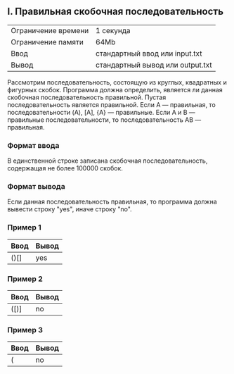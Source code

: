 ## I. Правильная скобочная последовательность

| | |
|------------|------------|
| Ограничение времени |	1 секунда |
| Ограничение памяти |	64Mb |
| Ввод |	стандартный ввод или input.txt |
| Вывод |	стандартный вывод или output.txt |

Рассмотрим последовательность, состоящую из круглых, квадратных и фигурных скобок. Программа должна определить, является ли данная скобочная последовательность правильной. Пустая последовательность является правильной. Если A — правильная, то последовательности (A), [A], {A} — правильные. Если A и B — правильные последовательности, то последовательность AB — правильная.

### Формат ввода
В единственной строке записана скобочная последовательность, содержащая не более 100000 скобок.

### Формат вывода
Если данная последовательность правильная, то программа должна вывести строку "yes", иначе строку "no".

### Пример 1
| Ввод | Вывод |
| ---- | ----- |
| ()[] | yes |

### Пример 2
| Ввод | Вывод |
| ---- | ----- |
| ([)] | no |

### Пример 3
| Ввод | Вывод |
| ---- | ----- |
| ( | no |
